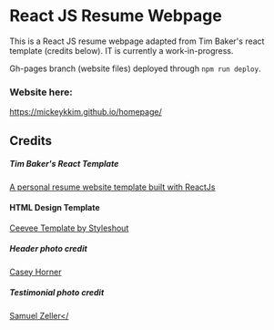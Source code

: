 # React JS Resume Webpage

This is a React JS resume webpage adapted from Tim Baker's react template (credits below). IT is currently a work-in-progress.

Gh-pages branch (website files) deployed through `npm run deploy`.

### Website here: 
https://mickeykkim.github.io/homepage/

## Credits
##### Tim Baker's React Template
<a href="hhttps://github.com/tbakerx/react-resume-template">A personal resume website template built with ReactJs</a>

#### HTML Design Template
<a href="https://www.styleshout.com/free-templates/ceevee/">Ceevee Template by Styleshout</a>

##### Header photo credit
<a href="https://unsplash.com/@mischievous_penguins?utm_medium=referral&amp;utm_campaign=photographer-credit&amp;utm_content=creditBadge">Casey Horner</a>

##### Testimonial photo credit
<a href="https://unsplash.com/@samuelzeller?utm_medium=referral&amp;utm_campaign=photographer-credit&amp;utm_content=creditBadge">Samuel Zeller</